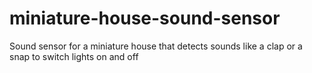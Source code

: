 # miniature-house-sound-sensor
Sound sensor for a miniature house that detects sounds like a clap or a snap to switch lights on and off
